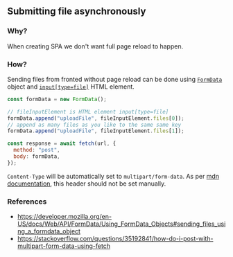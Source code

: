 ## Submitting file asynchronously

### Why?

When creating SPA we don't want full page reload to happen.

### How?

Sending files from fronted without page reload can be done using [`FormData`](https://developer.mozilla.org/en-US/docs/Web/API/FormData/Using_FormData_Objects) object and [`input[type=file]`](https://developer.mozilla.org/en-US/docs/Web/HTML/Element/input/file) HTML element.

```js
const formData = new FormData();

// fileInputElement is HTML element input[type=file]
formData.append("uploadFile", fileInputElement.files[0]);
// append as many files as you like to the same same key
formData.append("uploadFile", fileInputElement.files[1]);

const response = await fetch(url, {
  method: "post",
  body: formData,
});
```

`Content-Type` will be automatically set to `multipart/form-data`. As per [mdn documentation](https://developer.mozilla.org/en-US/docs/Web/API/FormData/Using_FormData_Objects#sending_files_using_a_formdata_object), this header should not be set manually.

### References

 * https://developer.mozilla.org/en-US/docs/Web/API/FormData/Using_FormData_Objects#sending_files_using_a_formdata_object
 * https://stackoverflow.com/questions/35192841/how-do-i-post-with-multipart-form-data-using-fetch
